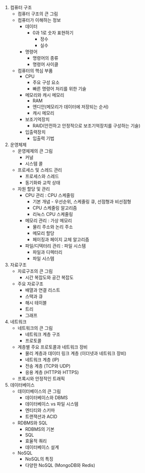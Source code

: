 1. 컴퓨터 구조
    - 컴퓨터 구조의 큰 그림
    - 컴퓨터가 이해하는 정보
        - 데이터
          - 0과 1로 숫자 표현하기
            - 정수
            - 실수
        - 명령어
          - 명령어의 종류
          - 명령어 사이클
    - 컴퓨터의 핵심 부품
        - CPU
          - 주요 구성 요소
          - 빠른 명령어 처리를 위한 기술
        - 메모리와 캐시 메모리
          - RAM
          - 엔디안(메모리가 데이터에 저장되는 순서)
          - 캐시 메모리
        - 보조기억장치
          - RAID(안전하고 안정적으로 보조기억장치를 구성하는 기술)
        - 입출력장치
          - 입출력 기법
2. 운영체제
    - 운영체제의 큰 그림
        - 커널
        - 시스템 콜
    - 프로세스 및 스레드 관리
        - 프로세스와 스레드
        - 동기화롸 교착 상태
    - 자원 할당 및 관리
        - CPU 관리 : CPU 스케줄링
          - 기본 개념 - 우선순위, 스케줄링 큐, 선점형과 비선점형
          - CPU 스케줄링 알고리즘
          - 리눅스 CPU 스케줄링
        - 메모리 관리 : 가상 메모리
          - 물리 주소와 논리 주소
          - 메모리 할당
          - 페이징과 페이지 교체 알고리즘
        - 파일/디텍터리 관리 : 파일 시스템
          - 파일과 디렉터리
          - 파일 시스템
3. 자료구조
    - 자료구조의 큰 그림
        - 시간 복잡도와 공간 복잡도
    - 주요 자료구조
        - 배열과 연결 리스트
        - 스택과 큐
        - 해시 테이블
        - 트리
        - 그래프
4. 네트워크
    - 네트워크의 큰 그림
        - 네트워크 계층 구조
        - 프로토콜
    - 계층별 주요 프로토콜과 네트워크 장비
        - 물리 계층과 데이터 링크 계층 (이더넷과 네트워크 장비)
        - 네트워크 계층 (IP)
        - 전송 계층 (TCP와 UDP)
        - 응용 계층 (HTTP와 HTTPS)
    - 프록시와 안정적인 트래픽
5. 데이터베이스
    - 데이터베이스의 큰 그림
      - 데이터베이스와 DBMS
      - 데이터베이스 vs 파일 시스템
      - 엔티티와 스키마
      - 트랜잭션과 ACID
    - RDBMS와 SQL
      - RDBMS의 기본
      - SQL
      - 효율적 쿼리
      - 데이터베이스 설계
    - NoSQL
      - NoSQL의 특징
      - 다양한 NoSQL (MongoDB와 Redis)